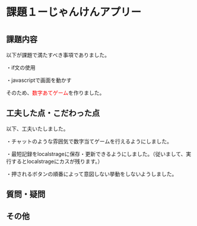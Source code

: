 <h1>課題１ーじゃんけんアプリー<h1>
  
<h2>課題内容</h2>
  <p>以下が課題で満たすべき事項でありました。</p>
  <p>・if文の使用</p>
  <p>・javascriptで画面を動かす</p>
  <p>そのため、<span style="color:red;">数字あてゲーム</span>を作りました。</p>
<h2>工夫した点・こだわった点</h2>
  <p>以下、工夫いたしました。</p>
  <p>・チャットのような雰囲気で数字当てゲームを行えるようにしました。</p>
  <p>・最短記録をlocalstrageに保存・更新できるようにしました。（従いまして、実行するとlocalstrageにカスが残ります。）</p>
  <p>・押されるボタンの順番によって意図しない挙動をしないようしました。</p>
<h2>質問・疑問</h2>
  <p></p>
<h2>その他</h2>
  <p></p>
